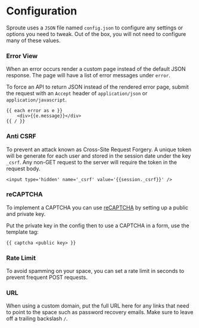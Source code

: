 # Configuration

Sproute uses a `JSON` file named `config.json` to configure any settings or options you need to tweak. Out of the box, you will not need to configure many of these values.

### Error View

When an error occurs render a custom page instead of the default JSON response. The page will have a list of error messages under `error`.

To force an API to return JSON instead of the rendered error page, submit the request with an `Accept` header of `application/json` or `application/javascript`.

~~~
{{ each error as e }}
	<div>{{e.message}}</div>
{{ / }}
~~~

### Anti CSRF

To prevent an attack known as Cross-Site Request Forgery. A unique token will be generate for each user and stored in the session date under the key `_csrf`. Any non-GET request to the server will require the token in the request body.

~~~
<input type='hidden' name='_csrf' value='{{session._csrf}}' />
~~~

### reCAPTCHA

To implement a CAPTCHA you can use [reCAPTCHA](https://www.google.com/recaptcha/admin/create) by setting up a public and private key.

Put the private key in the config then to use a CAPTCHA in a form, use the template tag:

~~~
{{ captcha <public key> }}
~~~

### Rate Limit

To avoid spamming on your space, you can set a rate limit in seconds to prevent frequent POST requests.

### URL

When using a custom domain, put the full URL here for any links that need to point to the space such as password recovery emails. Make sure to leave off a trailing backslash `/`.
